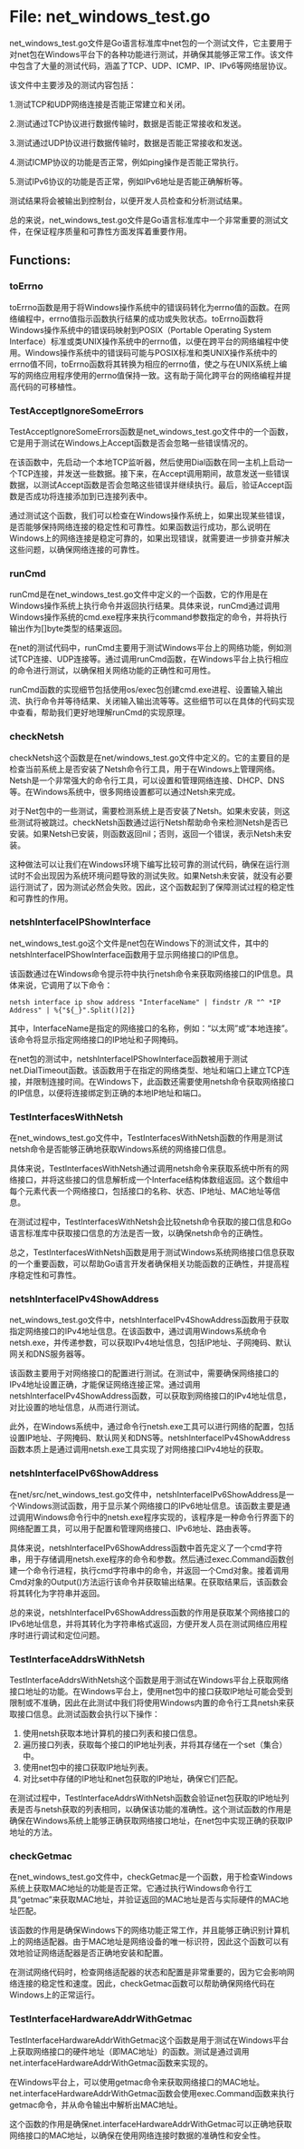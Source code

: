 # File: net_windows_test.go

net_windows_test.go文件是Go语言标准库中net包的一个测试文件，它主要用于对net包在Windows平台下的各种功能进行测试，并确保其能够正常工作。该文件中包含了大量的测试代码，涵盖了TCP、UDP、ICMP、IP、IPv6等网络层协议。

该文件中主要涉及的测试内容包括：

1.测试TCP和UDP网络连接是否能正常建立和关闭。

2.测试通过TCP协议进行数据传输时，数据是否能正常接收和发送。

3.测试通过UDP协议进行数据传输时，数据是否能正常接收和发送。

4.测试ICMP协议的功能是否正常，例如ping操作是否能正常执行。

5.测试IPv6协议的功能是否正常，例如IPv6地址是否能正确解析等。

测试结果将会被输出到控制台，以便开发人员检查和分析测试结果。

总的来说，net_windows_test.go文件是Go语言标准库中一个非常重要的测试文件，在保证程序质量和可靠性方面发挥着重要作用。

## Functions:

### toErrno

toErrno函数是用于将Windows操作系统中的错误码转化为errno值的函数。在网络编程中，errno值指示函数执行结果的成功或失败状态。toErrno函数将Windows操作系统中的错误码映射到POSIX（Portable Operating System Interface）标准或类UNIX操作系统中的errno值，以便在跨平台的网络编程中使用。Windows操作系统中的错误码可能与POSIX标准和类UNIX操作系统中的errno值不同，toErrno函数将其转换为相应的errno值，使之与在UNIX系统上编写的网络应用程序使用的errno值保持一致。这有助于简化跨平台的网络编程并提高代码的可移植性。



### TestAcceptIgnoreSomeErrors

TestAcceptIgnoreSomeErrors函数是net_windows_test.go文件中的一个函数，它是用于测试在Windows上Accept函数是否会忽略一些错误情况的。

在该函数中，先启动一个本地TCP监听器，然后使用Dial函数在同一主机上启动一个TCP连接，并发送一些数据。接下来，在Accept调用期间，故意发送一些错误数据，以测试Accept函数是否会忽略这些错误并继续执行。最后，验证Accept函数是否成功将连接添加到已连接列表中。

通过测试这个函数，我们可以检查在Windows操作系统上，如果出现某些错误，是否能够保持网络连接的稳定性和可靠性。如果函数运行成功，那么说明在Windows上的网络连接是稳定可靠的，如果出现错误，就需要进一步排查并解决这些问题，以确保网络连接的可靠性。



### runCmd

runCmd是在net_windows_test.go文件中定义的一个函数，它的作用是在Windows操作系统上执行命令并返回执行结果。具体来说，runCmd通过调用Windows操作系统的cmd.exe程序来执行command参数指定的命令，并将执行输出作为[]byte类型的结果返回。

在net的测试代码中，runCmd主要用于测试Windows平台上的网络功能，例如测试TCP连接、UDP连接等。通过调用runCmd函数，在Windows平台上执行相应的命令进行测试，以确保相关网络功能的正确性和可用性。

runCmd函数的实现细节包括使用os/exec包创建cmd.exe进程、设置输入输出流、执行命令并等待结果、关闭输入输出流等等。这些细节可以在具体的代码实现中查看，帮助我们更好地理解runCmd的实现原理。



### checkNetsh

checkNetsh这个函数是在net/windows_test.go文件中定义的。它的主要目的是检查当前系统上是否安装了Netsh命令行工具，用于在Windows上管理网络。Netsh是一个非常强大的命令行工具，可以设置和管理网络连接、DHCP、DNS等。在Windows系统中，很多网络设置都可以通过Netsh来完成。

对于Net包中的一些测试，需要检测系统上是否安装了Netsh。如果未安装，则这些测试将被跳过。checkNetsh函数通过运行Netsh帮助命令来检测Netsh是否已安装。如果Netsh已安装，则函数返回nil；否则，返回一个错误，表示Netsh未安装。

这种做法可以让我们在Windows环境下编写比较可靠的测试代码，确保在运行测试时不会出现因为系统环境问题导致的测试失败。如果Netsh未安装，就没有必要运行测试了，因为测试必然会失败。因此，这个函数起到了保障测试过程的稳定性和可靠性的作用。



### netshInterfaceIPShowInterface

net_windows_test.go这个文件是net包在Windows下的测试文件，其中的netshInterfaceIPShowInterface函数用于显示网络接口的IP信息。

该函数通过在Windows命令提示符中执行netsh命令来获取网络接口的IP信息。具体来说，它调用了以下命令：

```
netsh interface ip show address "InterfaceName" | findstr /R "^ *IP Address" | %{"${_}".Split()[2]}
```

其中，InterfaceName是指定的网络接口的名称，例如：“以太网”或“本地连接”。该命令将显示指定网络接口的IP地址和子网掩码。

在net包的测试中，netshInterfaceIPShowInterface函数被用于测试net.DialTimeout函数。该函数用于在指定的网络类型、地址和端口上建立TCP连接，并限制连接时间。在Windows下，此函数还需要使用netsh命令获取网络接口的IP信息，以便将连接绑定到正确的本地IP地址和端口。



### TestInterfacesWithNetsh

在net_windows_test.go文件中，TestInterfacesWithNetsh函数的作用是测试netsh命令是否能够正确地获取Windows系统的网络接口信息。

具体来说，TestInterfacesWithNetsh通过调用netsh命令来获取系统中所有的网络接口，并将这些接口的信息解析成一个Interface结构体数组返回。这个数组中每个元素代表一个网络接口，包括接口的名称、状态、IP地址、MAC地址等信息。

在测试过程中，TestInterfacesWithNetsh会比较netsh命令获取的接口信息和Go语言标准库中获取接口信息的方法是否一致，以确保netsh命令的正确性。

总之，TestInterfacesWithNetsh函数是用于测试Windows系统网络接口信息获取的一个重要函数，可以帮助Go语言开发者确保相关功能函数的正确性，并提高程序稳定性和可靠性。



### netshInterfaceIPv4ShowAddress

net_windows_test.go文件中，netshInterfaceIPv4ShowAddress函数用于获取指定网络接口的IPv4地址信息。在该函数中，通过调用Windows系统命令netsh.exe，并传递参数，可以获取IPv4地址信息，包括IP地址、子网掩码、默认网关和DNS服务器等。

该函数主要用于对网络接口的配置进行测试。在测试中，需要确保网络接口的IPv4地址设置正确，才能保证网络连接正常。通过调用netshInterfaceIPv4ShowAddress函数，可以获取到网络接口的IPv4地址信息，对比设置的地址信息，从而进行测试。

此外，在Windows系统中，通过命令行netsh.exe工具可以进行网络的配置，包括设置IP地址、子网掩码、默认网关和DNS等。netshInterfaceIPv4ShowAddress函数本质上是通过调用netsh.exe工具实现了对网络接口IPv4地址的获取。



### netshInterfaceIPv6ShowAddress

在net/src/net_windows_test.go文件中，netshInterfaceIPv6ShowAddress是一个Windows测试函数，用于显示某个网络接口的IPv6地址信息。该函数主要是通过调用Windows命令行中的netsh.exe程序实现的，该程序是一种命令行界面下的网络配置工具，可以用于配置和管理网络接口、IPv6地址、路由表等。

具体来说，netshInterfaceIPv6ShowAddress函数中首先定义了一个cmd字符串，用于存储调用netsh.exe程序的命令和参数。然后通过exec.Command函数创建一个命令行进程，执行cmd字符串中的命令，并返回一个Cmd对象。接着调用Cmd对象的Output()方法运行该命令并获取输出结果。在获取结果后，该函数会将其转化为字符串并返回。

总的来说，netshInterfaceIPv6ShowAddress函数的作用是获取某个网络接口的IPv6地址信息，并将其转化为字符串格式返回，方便开发人员在测试网络应用程序时进行调试和定位问题。



### TestInterfaceAddrsWithNetsh

TestInterfaceAddrsWithNetsh这个函数是用于测试在Windows平台上获取网络接口地址的功能。在Windows平台上，使用net包中的接口获取IP地址可能会受到限制或不准确，因此在此测试中我们将使用Windows内置的命令行工具netsh来获取接口信息。此测试函数会执行以下操作：

1. 使用netsh获取本地计算机的接口列表和接口信息。
2. 遍历接口列表，获取每个接口的IP地址列表，并将其存储在一个set（集合）中。
3. 使用net包中的接口获取IP地址列表。
4. 对比set中存储的IP地址和net包获取的IP地址，确保它们匹配。

在测试过程中，TestInterfaceAddrsWithNetsh函数会验证net包获取的IP地址列表是否与netsh获取的列表相同，以确保该功能的准确性。这个测试函数的作用是确保在Windows系统上能够正确获取网络接口地址，在net包中实现正确的获取IP地址的方法。



### checkGetmac

在net_windows_test.go文件中，checkGetmac是一个函数，用于检查Windows系统上获取MAC地址的功能是否正常。它通过执行Windows命令行工具“getmac”来获取MAC地址，并验证返回的MAC地址是否与实际硬件的MAC地址匹配。

该函数的作用是确保Windows下的网络功能正常工作，并且能够正确识别计算机上的网络适配器。由于MAC地址是网络设备的唯一标识符，因此这个函数可以有效地验证网络适配器是否正确地安装和配置。

在测试网络代码时，检查网络适配器的状态和配置是非常重要的，因为它会影响网络连接的稳定性和速度。因此，checkGetmac函数可以帮助确保网络代码在Windows上的正常运行。



### TestInterfaceHardwareAddrWithGetmac

TestInterfaceHardwareAddrWithGetmac这个函数是用于测试在Windows平台上获取网络接口的硬件地址（即MAC地址）的函数。测试是通过调用net.interfaceHardwareAddrWithGetmac函数来实现的。

在Windows平台上，可以使用getmac命令来获取网络接口的MAC地址。net.interfaceHardwareAddrWithGetmac函数会使用exec.Command函数来执行getmac命令，并从命令输出中解析出MAC地址。

这个函数的作用是确保net.interfaceHardwareAddrWithGetmac可以正确地获取网络接口的MAC地址，以确保在使用网络连接时数据的准确性和安全性。




